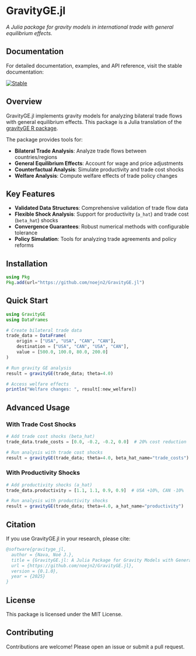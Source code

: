 # GravityGE.jl

*A Julia package for gravity models in international trade with general equilibrium effects.*


## Documentation

For detailed documentation, examples, and API reference, visit the stable documentation:

[![Stable](https://img.shields.io/badge/docs-stable-blue.svg)](https://noejn2.github.io/GravityGE.jl/)




## Overview

GravityGE.jl implements gravity models for analyzing bilateral trade flows with general equilibrium effects. This package is a Julia translation of the [gravityGE R package](https://cran.r-project.org/package=gravityGE).

The package provides tools for:

- **Bilateral Trade Analysis**: Analyze trade flows between countries/regions
- **General Equilibrium Effects**: Account for wage and price adjustments
- **Counterfactual Analysis**: Simulate productivity and trade cost shocks
- **Welfare Analysis**: Compute welfare effects of trade policy changes

## Key Features

- **Validated Data Structures**: Comprehensive validation of trade flow data
- **Flexible Shock Analysis**: Support for productivity (`a_hat`) and trade cost (`beta_hat`) shocks
- **Convergence Guarantees**: Robust numerical methods with configurable tolerance
- **Policy Simulation**: Tools for analyzing trade agreements and policy reforms

## Installation

```julia
using Pkg
Pkg.add(url="https://github.com/noejn2/GravityGE.jl")
```

## Quick Start

```julia
using GravityGE
using DataFrames

# Create bilateral trade data
trade_data = DataFrame(
    origin = ["USA", "USA", "CAN", "CAN"],
    destination = ["USA", "CAN", "USA", "CAN"],
    value = [500.0, 100.0, 80.0, 200.0]
)

# Run gravity GE analysis
result = gravityGE(trade_data; theta=4.0)

# Access welfare effects
println("Welfare changes: ", result[:new_welfare])
```

## Advanced Usage

### With Trade Cost Shocks

```julia
# Add trade cost shocks (beta_hat)
trade_data.trade_costs = [0.0, -0.2, -0.2, 0.0]  # 20% cost reduction

# Run analysis with trade cost shocks
result = gravityGE(trade_data; theta=4.0, beta_hat_name="trade_costs")
```

### With Productivity Shocks

```julia
# Add productivity shocks (a_hat)
trade_data.productivity = [1.1, 1.1, 0.9, 0.9]  # USA +10%, CAN -10%

# Run analysis with productivity shocks
result = gravityGE(trade_data; theta=4.0, a_hat_name="productivity")
```


## Citation

If you use GravityGE.jl in your research, please cite:

```bibtex
@software{gravityge_jl,
  author = {Nava, Noé J.},
  title = {GravityGE.jl: A Julia Package for Gravity Models with General Equilibrium Effects},
  url = {https://github.com/noejn2/GravityGE.jl},
  version = {0.1.0},
  year = {2025}
}
```

## License

This package is licensed under the MIT License.

## Contributing

Contributions are welcome! Please open an issue or submit a pull request.

